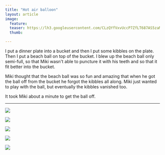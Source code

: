 ```yaml
---
title: "Hot air balloon"
layout: article
image:
  feature:
  teaser: https://lh3.googleusercontent.com/CLzQYfVxvUccP7ZfLT687AS5zaMiuX8vu7zbh-nQRaOPindCu7qpuNi0c41MqXkeP6oAK6JFzjdQV6LYNVr5cgU8GKTnQJesIZoDUZkio1nnFoa2vJWyWXYP32A48fksTdt-ztQD2lf0gYrqRd3xAV90k3tO1E6HoAfLLKp4G0DGSNHEkXuXnA7YDzs0W30ybl8_dQsYARAuOs4qItDtDxS1zD-91mao2Ep2_4iXWAc_NDAjfIxnqkdrGr9QviuVbjbOKSIs6jy59rMOxfgyhfn17doZJpnvnYw3CCTP68YbJXVfsyBaUdEdpLHZ3u_L-4QodhbrIbyajZlXExLDRywOWXdx9VT9UgovUJlwypXq_K5TpHar4jOTeieqiFAhUAH2mDzckMi8rz8di9r4DpUdXZJBcNcTrcFD72_NZs4zBu7zQaTxU1_LqzFzgMiKkma_3uaBICXTBXKXNA8M3qbtVXbI0t4wkGsUo_lWB8Rlo2hTnZBJYCUDIIkFljgniMgRyA=w245
  thumb:

---
```


I put a dinner plate into a bucket and then I put some kibbles on the plate. Then I put a beach ball on top of the bucket. I blew up the beach ball only semi-full, so that Miki wasn't able to puncture it with his teeth and so that it fit better into the bucket.

Miki thought that the beach ball was so fun and amazing that when he got the ball off from the bucket he forgot the kibbles all along. Miki just wanted to play with the ball, but eventually the kibbles vanished too.

It took Miki about a minute to get the ball off.

---

[![](https://lh3.googleusercontent.com/7L2kknIOKu3FaqD-xJI81KzkukN3AXa-jYfz12oddBlmn6DX3RpEHh_6TdmkkppNf6fWnhoEF6E8tlqT-DpcyuiFky6mnBvAf8nhby8qMntMqL3NC86pUkvPPhecO2E7N7ZcQR_G7vhka_w4GSYq3DizZPhBlAhMfcCUMSTCtWx6X7Oq2cGUalZd3ni-ppsphNbA4PsO6Nl_Uk5Ox4EfTaOE5FFuBOGWnGwGSk_jEZCHCuO0j6tGsv1Ywy7AV5YRs9Cvvtg2SeHPhraf37mD3fvlqQuJ1yjWGkMdpdn1-fIQB2TVRpKJObYcpEMLBfGQ5EA4Togy3g0QeJVXlFlt57138Ba1HnaOc9qqAKtPuLhe_byk0UFRkEZuw4MDYu8k5BARR_aFiYFfiOuHdPLVqjFXKS8SCpu7E4xc5wYhjl_O0cRl4r5LMWx9o2XEtFVw61IKmn7QZexPj5kIJopP93lLoUWz8Avl-AhmBeLz20XXcnwFlw-BxUrFjzQTCfQSa5lIkg=w800)](https://lh3.googleusercontent.com/7L2kknIOKu3FaqD-xJI81KzkukN3AXa-jYfz12oddBlmn6DX3RpEHh_6TdmkkppNf6fWnhoEF6E8tlqT-DpcyuiFky6mnBvAf8nhby8qMntMqL3NC86pUkvPPhecO2E7N7ZcQR_G7vhka_w4GSYq3DizZPhBlAhMfcCUMSTCtWx6X7Oq2cGUalZd3ni-ppsphNbA4PsO6Nl_Uk5Ox4EfTaOE5FFuBOGWnGwGSk_jEZCHCuO0j6tGsv1Ywy7AV5YRs9Cvvtg2SeHPhraf37mD3fvlqQuJ1yjWGkMdpdn1-fIQB2TVRpKJObYcpEMLBfGQ5EA4Togy3g0QeJVXlFlt57138Ba1HnaOc9qqAKtPuLhe_byk0UFRkEZuw4MDYu8k5BARR_aFiYFfiOuHdPLVqjFXKS8SCpu7E4xc5wYhjl_O0cRl4r5LMWx9o2XEtFVw61IKmn7QZexPj5kIJopP93lLoUWz8Avl-AhmBeLz20XXcnwFlw-BxUrFjzQTCfQSa5lIkg=s0)

[![](https://lh3.googleusercontent.com/yRns96doZFsCVCi_em6rlTRCn0hTfl2_X1CSWBnhYQazbcH10BRQ-vRhDRiUKm2Q0-ZI_Q28fk0WTH7MlPd_SgKGmdnyRmLInTffQTGpe178XcRmx9lt9S0rwktuYQdy7WVkVdXVVf9OzyQH436tWortR2Ab-6L2vraBUE5f7vtSYTKaM1cMvqCjpufwLnfmKLcdVM9ZbDkVFkr3rInqo-vK8j_yPis1oV6h67z_fVml1-bfUO8S_Km51TH9K9aYMXcmG7kIb7Gd5cgD7RsR4H9LEtarIw3gs3ZL2DlaTdoQjoeaj7p6QNGQJxRSLwcLp3tTNH1ud5ZXIP1Hi76qs4FGgilBAqSV0kH88n9jx-Deos3hMRr0v_flJXSoGyUhkzFhtXiO0luFnjkoRHH0FPjYkcPL3StcKa5tayrlVjNim1IXyYMnWBFOe9pbIgWo_nd4QhxbtdA1hZqDpBN4y-j2ybyR4h-4NQ_jW2FLlALkhzIDQd5lFnpJRIClInkW-e55NA=w800)](https://lh3.googleusercontent.com/yRns96doZFsCVCi_em6rlTRCn0hTfl2_X1CSWBnhYQazbcH10BRQ-vRhDRiUKm2Q0-ZI_Q28fk0WTH7MlPd_SgKGmdnyRmLInTffQTGpe178XcRmx9lt9S0rwktuYQdy7WVkVdXVVf9OzyQH436tWortR2Ab-6L2vraBUE5f7vtSYTKaM1cMvqCjpufwLnfmKLcdVM9ZbDkVFkr3rInqo-vK8j_yPis1oV6h67z_fVml1-bfUO8S_Km51TH9K9aYMXcmG7kIb7Gd5cgD7RsR4H9LEtarIw3gs3ZL2DlaTdoQjoeaj7p6QNGQJxRSLwcLp3tTNH1ud5ZXIP1Hi76qs4FGgilBAqSV0kH88n9jx-Deos3hMRr0v_flJXSoGyUhkzFhtXiO0luFnjkoRHH0FPjYkcPL3StcKa5tayrlVjNim1IXyYMnWBFOe9pbIgWo_nd4QhxbtdA1hZqDpBN4y-j2ybyR4h-4NQ_jW2FLlALkhzIDQd5lFnpJRIClInkW-e55NA=s0)

[![](https://lh3.googleusercontent.com/5Rqu5m3Nbpl8UMYoi-DUp8uogmKhjf61MsHsku9RmPgaBxdfDuDfdlvitmc9KmPLEFwR19cYpDYD3cBYi4LG45L20hSnn8skigiaebvcNfmr1efQjcOqro46-UVbZETdHHFgaYBqwbkPYaiqZC7UwY0XkGUXqDNtXqdU-4BjIUZKaBsqqLColwtKdV4_QHZJQrJ5bAjVdDTUXWsZlc7LzH-LQbPaktrhI5tOMiCb_Ay6pxJ8pzwYr18ZkOUtZrHxy3ENK1NWmoFIFZmASokexDcjN9Qr4DGlRHdm5O2ryZJvllAAfLtjGommrXtNfKgIgDWmXfZQ85uEnGFhiu9LOZGsjU1XnjaabbA9xcfBNEh0wegpc2844Zeo7L-g1PUPwmNCL9d6x8K0hyvBt6tj-UlGnWSpHhr3qNf-RDEqYZhS9lB2-_pQ4L_YEIaAQFku6hlVbpFGDTaFEynzYqNapQgfXRv1gxRxRciAUDWzlhjxZ61pVESCICgqr4L45ELitszXBw=w800)](https://lh3.googleusercontent.com/5Rqu5m3Nbpl8UMYoi-DUp8uogmKhjf61MsHsku9RmPgaBxdfDuDfdlvitmc9KmPLEFwR19cYpDYD3cBYi4LG45L20hSnn8skigiaebvcNfmr1efQjcOqro46-UVbZETdHHFgaYBqwbkPYaiqZC7UwY0XkGUXqDNtXqdU-4BjIUZKaBsqqLColwtKdV4_QHZJQrJ5bAjVdDTUXWsZlc7LzH-LQbPaktrhI5tOMiCb_Ay6pxJ8pzwYr18ZkOUtZrHxy3ENK1NWmoFIFZmASokexDcjN9Qr4DGlRHdm5O2ryZJvllAAfLtjGommrXtNfKgIgDWmXfZQ85uEnGFhiu9LOZGsjU1XnjaabbA9xcfBNEh0wegpc2844Zeo7L-g1PUPwmNCL9d6x8K0hyvBt6tj-UlGnWSpHhr3qNf-RDEqYZhS9lB2-_pQ4L_YEIaAQFku6hlVbpFGDTaFEynzYqNapQgfXRv1gxRxRciAUDWzlhjxZ61pVESCICgqr4L45ELitszXBw=s0)

[![](https://lh3.googleusercontent.com/xGX_DGxMBiMNSMBkKVVddaEkRnAVCKY3t2GlrVa6isC1cjEZjd7qtZj84xQY8ZDwTqnq7ybxWRGi406tZXwUKXqo8dFc_iDCnDzf9-9pA6PNXlCtuE4IQPEOPTNqlA1aatAAFYC_3di_33TEyKnr-9nA2DLOlcbKpvWUKSBJGfRlcD98Dst0xMYxUZ52jFjeS1Ga4uxCEya-pnFk_-6lr6v8XF2Cow9oiQRSbU704Cqrzt_6sQNjOggs-ay4e4UzGR-LRbukLuFuYCSSUqwiYoWH2tPwRDLT8i-tDF4fk6pmHKuxezL7h0KP37KZgs53edwYPbafLqEmLiqUkyd99DpDMxWQTpCEp6Ubwi81qrHp1exQ8CZJLJOML5a67b8BYyvsV3flXKNBC-F-AUWwe-7QGo4Q0-ocY72jJXfoQJNfeJHI9jMAd4S4KeFu3_HPYDL0pp7PQ_W85S_NBlKkjy3-18uz8mAx9papmAI8EltHSB2-v2N8ucKJfHfFRlgmzsNx_g=w800)](https://lh3.googleusercontent.com/xGX_DGxMBiMNSMBkKVVddaEkRnAVCKY3t2GlrVa6isC1cjEZjd7qtZj84xQY8ZDwTqnq7ybxWRGi406tZXwUKXqo8dFc_iDCnDzf9-9pA6PNXlCtuE4IQPEOPTNqlA1aatAAFYC_3di_33TEyKnr-9nA2DLOlcbKpvWUKSBJGfRlcD98Dst0xMYxUZ52jFjeS1Ga4uxCEya-pnFk_-6lr6v8XF2Cow9oiQRSbU704Cqrzt_6sQNjOggs-ay4e4UzGR-LRbukLuFuYCSSUqwiYoWH2tPwRDLT8i-tDF4fk6pmHKuxezL7h0KP37KZgs53edwYPbafLqEmLiqUkyd99DpDMxWQTpCEp6Ubwi81qrHp1exQ8CZJLJOML5a67b8BYyvsV3flXKNBC-F-AUWwe-7QGo4Q0-ocY72jJXfoQJNfeJHI9jMAd4S4KeFu3_HPYDL0pp7PQ_W85S_NBlKkjy3-18uz8mAx9papmAI8EltHSB2-v2N8ucKJfHfFRlgmzsNx_g=s0)

[![](https://lh3.googleusercontent.com/VNa75_0-KnGXOXjPsmD_oAxAVIQ42shKrKuVr12lxBt0UWTrfSEDqSl-e18FT2LlCh80zk44vp1dHWzpZdHlMK2v8VwuZlCrlR6Ui0t6JdDFatt8d6bc2TJ1ISfM3NPSI4Sen93kCu7dVXTJ-jN6uw-txhMMQwNs8KPkPfVcNvjvDlSqacHoanPoSF8TIw9VKsQeadfYOQIqgeHIOtldU_cIDA2Ho4xuJM_vDXrHRMt0oh2xbvDvhb8EHrXCRJSZTX0_0Sz641mmFzF_01Ql3TRMZUJryu6B0hj3CMHPXL1EQYn39hORIA-iW4Qbzxy0ACSHT079LQ0MGpsO0aXdZwrnb6ShTAYqqfy4wD_YlAaROvUZ6rZQpv__UyBDGlJDPwmXhD6j8XYj-AeyS2bOsX7HoeSZbpwM7UAkE44ppybR6mEgA4rY01nQu0ctRyFPjzvqvRKQMGsKAJ87zDR-w5QOgZDDUnsYn2L6UjcoXK6AZlRyFx5_jlZHfZXX_4FanMGVQQ=w800)](https://lh3.googleusercontent.com/VNa75_0-KnGXOXjPsmD_oAxAVIQ42shKrKuVr12lxBt0UWTrfSEDqSl-e18FT2LlCh80zk44vp1dHWzpZdHlMK2v8VwuZlCrlR6Ui0t6JdDFatt8d6bc2TJ1ISfM3NPSI4Sen93kCu7dVXTJ-jN6uw-txhMMQwNs8KPkPfVcNvjvDlSqacHoanPoSF8TIw9VKsQeadfYOQIqgeHIOtldU_cIDA2Ho4xuJM_vDXrHRMt0oh2xbvDvhb8EHrXCRJSZTX0_0Sz641mmFzF_01Ql3TRMZUJryu6B0hj3CMHPXL1EQYn39hORIA-iW4Qbzxy0ACSHT079LQ0MGpsO0aXdZwrnb6ShTAYqqfy4wD_YlAaROvUZ6rZQpv__UyBDGlJDPwmXhD6j8XYj-AeyS2bOsX7HoeSZbpwM7UAkE44ppybR6mEgA4rY01nQu0ctRyFPjzvqvRKQMGsKAJ87zDR-w5QOgZDDUnsYn2L6UjcoXK6AZlRyFx5_jlZHfZXX_4FanMGVQQ=s0)
